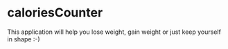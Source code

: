 # caloriesCounter

This application will help you lose weight, gain weight or just keep yourself in shape :-)
